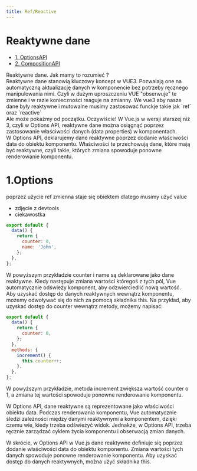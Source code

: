 ```yaml
---
title: Ref/Reactive
---
```


<h1 class='text-white mb-10 mt-5 text-2xl uppercase text-center'>
  Reaktywne dane
</h1>

- [1. OptionsAPI](#1-options) 
- [2. CompositionAPI](#2-composition)

<TextBoxMD>
  <p class='my-2'>
    Reaktywne dane. Jak mamy to rozumieć ? <br>
    Reaktywne dane stanowią kluczowy koncept w VUE3. Pozwalają one na automatyczną aktualizację danych w komponencie bez potrzeby ręcznego manipulowania nimi. Czyli w dużym uproszczeniu VUE "obserwuje" te zmienne i w razie konieczności reaguje na zmianny. We vue3 aby nasze dane były reaktywne i mutowalne musimy zastosować funckje takie jak `ref` oraz `reactive`<br>
    Ale może pokażmy od początku. Oczywiście! W Vue.js w wersji starszej niż 3, czyli w Options API, reaktywne dane można osiągnąć poprzez zastosowanie właściwości danych (data properties) w komponentach.<br>
    W Options API, deklarujemy dane reaktywne poprzez dodanie właściwości data do obiektu komponentu. Właściwości te przechowują dane, które mają być reaktywne, czyli takie, których zmiana spowoduje ponowne renderowanie komponentu.
  </p>

</TextBoxMD>

# 1.Options

poprzez użycie ref zmienna staje się obiektem dlatego musimy użyć value
- zdjęcie z devtools
- ciekawostka 

```js
export default {
  data() {
    return {
      counter: 0,
      name: 'John',
    };
  },
};
  ```

  <TextBoxMD>
  <p>
    W powyższym przykładzie counter i name są deklarowane jako dane reaktywne. Kiedy następuje zmiana wartości któregoś z tych pól, Vue automatycznie odświeży komponent, aby odzwierciedlić nową wartość.<br>
    Aby uzyskać dostęp do danych reaktywnych wewnątrz komponentu, możemy odwoływać się do nich za pomocą składnika this. Na przykład, aby uzyskać dostęp do counter wewnątrz metody, możemy napisać:
  </p>
  </TextBoxMD>

```js
export default {
  data() {
    return {
      counter: 0,
    };
  },
  methods: {
    increment() {
      this.counter++;
    },
  },
};
```

<TextBoxMD>
  <p>
  W powyższym przykładzie, metoda increment zwiększa wartość counter o 1, a zmiana tej wartości spowoduje ponowne renderowanie komponentu.

W Options API, dane reaktywne są reprezentowane jako właściwości obiektu data. Podczas renderowania komponentu, Vue automatycznie śledzi zależności między danymi reaktywnymi a komponentem, dzięki czemu wie, kiedy trzeba odświeżyć widok. Jednakże, w Options API, trzeba ręcznie zarządzać cyklem życia komponentu i obserwacją zmian danych.

W skrócie, w Options API w Vue.js dane reaktywne definiuje się poprzez dodanie właściwości data do obiektu komponentu. Zmiana wartości tych danych spowoduje ponowne renderowanie komponentu. Aby uzyskać dostęp do danych reaktywnych, można użyć składnika this.
  </p>
</TextBoxMD>